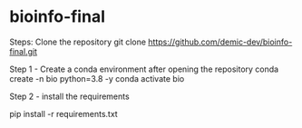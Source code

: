 # bioinfo-final

Steps:
Clone the repository
git clone https://github.com/demic-dev/bioinfo-final.git

Step 1 - Create a conda environment after opening the repository
conda create -n bio python=3.8 -y
conda activate bio

Step 2 - install the requirements

pip install -r requirements.txt